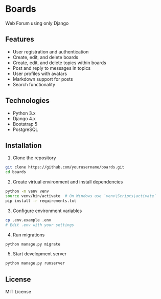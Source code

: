 # Boards
Web Forum using only Django

## Features
- User registration and authentication
- Create, edit, and delete boards
- Create, edit, and delete topics within boards
- Post and reply to messages in topics
- User profiles with avatars
- Markdown support for posts
- Search functionality

## Technologies
- Python 3.x
- Django 4.x
- Bootstrap 5
- PostgreSQL

## Installation
1. Clone the repository
```bash
git clone https://github.com/yourusername/boards.git
cd boards
```

2. Create virtual environment and install dependencies
```bash
python -m venv venv
source venv/bin/activate  # On Windows use `venv\Scripts\activate`
pip install -r requirements.txt
```

3. Configure environment variables
```bash
cp .env.example .env
# Edit .env with your settings
```

4. Run migrations
```bash
python manage.py migrate
```

5. Start development server
```bash
python manage.py runserver
```

## License
MIT License